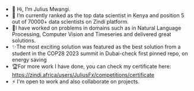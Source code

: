 - 👋 Hi, I’m Julius Mwangi.<br>
- 🌱 I’m currently ranked as the top data scientist in Kenya and position 5 out of 70000+ data scientists on Zindi platform.
- 🔬I have worked on problems in domains such as in Natural Language Processing, Computer Vision and Timeseries and delivered great solutions.
- ✨The most exciting solution was featured as the best solution from a student in the COP28 2023 summit in Dubai-check first pinned repo, on energy saving
- 🏆For more work I have done, you can check my certificate here: https://zindi.africa/users/JuliusFx/competitions/certificate
- ⚡ I'm open to work and also collaborate on projects.
